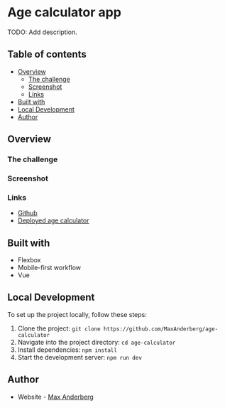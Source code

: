 # Age calculator app
TODO: Add description.


## Table of contents

- [Overview](#overview)
  - [The challenge](#the-challenge)
  - [Screenshot](#screenshot)
  - [Links](#links)
- [Built with](#built-with)
- [Local Development](#local-development)
- [Author](#author)

## Overview

### The challenge


### Screenshot

### Links

- [Github](https://github.com/MaxAnderberg/age-calculator)
- [Deployed age calculator](TBA)

## Built with

- Flexbox
- Mobile-first workflow
- Vue

## Local Development

To set up the project locally, follow these steps:


1. Clone the project: `git clone https://github.com/MaxAnderberg/age-calculator`
2. Navigate into the project directory: `cd age-calculator`
3. Install dependencies: `npm install`
4. Start the development server: `npm run dev`

## Author
- Website - [Max Anderberg](https://maxanderberg.se)
